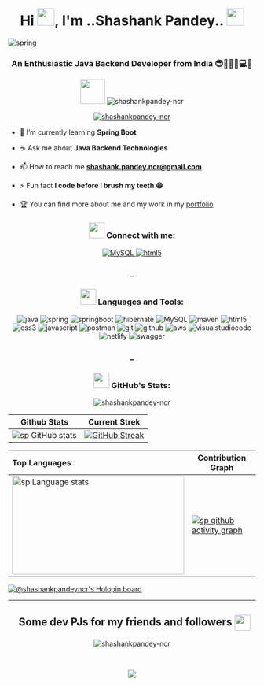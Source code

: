 <h1 align="center">Hi <img src="https://media.giphy.com/media/hvRJCLFzcasrR4ia7z/giphy.gif" width="35">, I'm ..Shashank Pandey.. <img src="https://camo.githubusercontent.com/d3359cb00ab0b5ed8f2e1fe3fceb4fbaf3b614340f8c0db99c17b9f50b351770/68747470733a2f2f656d6f6a69732e736c61636b6d6f6a69732e636f6d2f656d6f6a69732f696d616765732f313533313834393433302f343234362f626c6f622d73756e676c61737365732e6769663f31353331383439343330" width="35">
</h1></h1>



<img src="https://iconshots.com/wp-content/uploads/2019/03/Java-Developer-1920x960.jpg" alt="spring" />
<h3 align="center">An Enthusiastic Java Backend Developer from India 😎👩‍💻🙌💻🌐 </h3>  



<p align="center"><img src = "https://camo.githubusercontent.com/cc8200e9d8619863d6bf5168914c577eba582e7b6dcbf5dc05b9f72d49a90d4a/68747470733a2f2f6d656469612e67697068792e636f6d2f6d656469612f376a32686679655663447466322f67697068792e676966" width = 50px> <img src="https://komarev.com/ghpvc/?username=shashankpandey-ncr&label=Profile%20views&color=0e75b6&style=flat" alt="shashankpandey-ncr" /> </p>

<!-- <p align="center"><img src = "https://media2.giphy.com/media/QssGEmpkyEOhBCb7e1/giphy.gif?cid=ecf05e47a0n3gi1bfqntqmob8g9aid1oyj2wr3ds3mg700bl&rid=giphy.gif" width = 25px> <img src="http://img.shields.io/badge/Code%20Time-1%2C572%20hrs%2011%20mins-blue" alt="shashankpandey-ncr" /> </p>

<p align="center"><img width=20px src="https://i.gifer.com/origin/b3/b34dc1592ae8556da933835c0d532738_w200.webp"> <img src="https://img.shields.io/badge/From%20Hello%20World%20I%27ve%20Written-- 29%20Thousand%20lines%20of%20code-blue" /> </p> -->



<p align="center"> <a href="https://github.com/ryo-ma/github-profile-trophy"><img src="https://github-profile-trophy.vercel.app/?username=shashankpandey-ncr" alt="shashankpandey-ncr" /></a> </p>

- 🌱 I’m currently learning **Spring Boot** <img width="15" src="https://i.gifer.com/origin/b3/b34dc1592ae8556da933835c0d532738_w200.webp">

- ☕ Ask me about **Java Backend Technologies** <img width="15" src="https://i.gifer.com/origin/b3/b34dc1592ae8556da933835c0d532738_w200.webp">

- 📫 How to reach me **shashank.pandey.ncr@gmail.com** <img width="15" src="https://i.gifer.com/origin/b3/b34dc1592ae8556da933835c0d532738_w200.webp">

- ⚡ Fun fact **I code before I brush my teeth 😁** <img width="15" src="https://i.gifer.com/origin/b3/b34dc1592ae8556da933835c0d532738_w200.webp">

- 🏆 You can find more about me and my work in my [portfolio](http://shashankpandey-ncr.github.io/) <img width="15" src="https://i.gifer.com/origin/b3/b34dc1592ae8556da933835c0d532738_w200.webp">

<!-- ******************************************************** socials *************************************************************************************** -->

<h3 align="center"><img src = "https://camo.githubusercontent.com/ec0df7b334d15078e980be8f26f35f1bd6f004eaa4a121db42fed361360c1817/68747470733a2f2f6d656469612e67697068792e636f6d2f6d656469612f4c6e516a7057614f4e386e68723231764e572f67697068792e676966" width = 32px> Connect with me:</h3>
<p align="center">
  <a href="https://www.hackerrank.com/_Shashank_pandey" title="badge authenticity">
    <img src="https://img.shields.io/badge/Hacker-Rank-339933?style=for-the-badge&logo=HackerRank&logoColor=white" alt="MySQL" />
  </a>
  <a href="https://leetcode.com/_Shashank_pandey/" title="badge authenticity">
    <img src="https://img.shields.io/badge/Leet-Code-E34F26?style=for-the-badge&logo=LeetCode&logoColor=white" alt="html5" />
  </a>
</p>


<!-- ******************************************************** socials end *************************************************************************************** -->


<h3 align="center">_</h3>


<!-- ******************************************************** techStacks *************************************************************************************** -->


<h3 align="center"><img src = "https://media2.giphy.com/media/QssGEmpkyEOhBCb7e1/giphy.gif?cid=ecf05e47a0n3gi1bfqntqmob8g9aid1oyj2wr3ds3mg700bl&rid=giphy.gif" width = 32px> Languages and Tools:</h3>

<p align="center">
    <img src="https://img.shields.io/badge/java-1572B6?style=for-the-badge&logo=java&logoColor=white" alt="java" />
    <img src="https://img.shields.io/badge/spring-563D7C?style=for-the-badge&logo=spring&logoColor=white" alt="spring" />
    <img src="https://img.shields.io/badge/SpringBoot-38B2AC?style=for-the-badge&logo=springboot&logoColor=white" alt="springboot" />
    <img src="https://img.shields.io/badge/hibernate-000000?style=for-the-badge&logo=hibernate&logoColor=white" alt="hibernate" />   
    <img src="https://img.shields.io/badge/MySQL-339933?style=for-the-badge&logo=mysql&logoColor=white" alt="MySQL" />
    <img src="https://img.shields.io/badge/maven-CB3837?style=for-the-badge&logo=maven&logoColor=white" alt="maven" />
    <img src="https://img.shields.io/badge/HTML-E34F26?style=for-the-badge&logo=html5&logoColor=white" alt="html5" />
    <img src="https://img.shields.io/badge/CSS-1572B6?style=for-the-badge&logo=css3&logoColor=white" alt="css3" />
    <img src="https://img.shields.io/badge/JavaScript-323330?style=for-the-badge&logo=javascript&logoColor=F7DF1E" alt="javascript" />
    <img src="https://img.shields.io/badge/Postman-FF6C37?style=for-the-badge&logo=Postman&logoColor=white" alt="postman" />
    <img src="https://img.shields.io/badge/Git-f44d27?style=for-the-badge&logo=git&logoColor=white" alt="git" />
    <img src="https://img.shields.io/badge/GitHub-100000?style=for-the-badge&logo=github&logoColor=white" alt="github" />
    <img src="https://img.shields.io/badge/AWS-E34F26?style=for-the-badge&logo=aws&logoColor=white" alt="aws" />
    <img src="https://img.shields.io/badge/visual studio code-593D88?style=for-the-badge&logo=visualstudiocode&logoColor=white" alt="visualstudiocode" />
    <img src="https://img.shields.io/badge/netlify-1572B6?style=for-the-badge&logo=netlify&logoColor=white" alt="netlify" />
    <img src="https://img.shields.io/badge/swagger-593D88?style=for-the-badge&logo=swagger&logoColor=white" alt="swagger" />

</p>

<!-- ****************************************************** techStacks end *************************************************************************************** -->


<h3 align="center">_</h3>
 
<h3 align="center"><img src = "https://camo.githubusercontent.com/f11b92476ee793cfe97f20e0564ab552bd9bd670179d7b6772c59bb4d3218ca6/68747470733a2f2f692e70696e696d672e636f6d2f6f726967696e616c732f36352f63342f66342f36356334663435323537316265313236316539633632336637646134383861632e676966" width = 32> GitHub's Stats:</h3> 



<!-- <p align="center">&nbsp;<img align="center" src="https://github-readme-stats.vercel.app/api?username=shashankpandey-ncr&show_icons=true&locale=en" alt="shashankpandey-ncr" /></p>

<p align="center" ><img align="center" src="https://github-readme-streak-stats.herokuapp.com/?user=shashankpandey-ncr&" alt="shashankpandey-ncr" /></p>

![GitHub Activity Graph](https://activity-graph.herokuapp.com/graph?username=shashankpandey-ncr)   -->


<p align="center"><img align="center" src="https://github-readme-stats.vercel.app/api/top-langs?username=shashankpandey-ncr&show_icons=true&locale=en&layout=compact" alt="shashankpandey-ncr" /></p>


  | Github Stats | Current Strek  |
| --- | --- |
| ![sp GitHub stats](https://github-readme-stats.vercel.app/api?username=SHASHANKpandey-ncr&show_icons=true&theme=tokyonight) | [![GitHub Streak](https://github-readme-streak-stats.herokuapp.com?user=SHASHANKpandey-ncr&theme=tokyonight)](https://git.io/streak-stats) |


<!-- Theme color -->
<!-- dark, radical, merko, gruvbox, tokyonight, onedark, cobalt, synthwave, highcontrast, dracula -->


| Top Languages | Contribution Graph  |
| :--- | --- |
| <img height=200 width=350 src="https://github-readme-stats.vercel.app/api/top-langs?username=SHASHANKpandey-ncr&show_icons=true&theme=cobalt" alt="sp Language stats" /> | [![sp github activity graph](https://activity-graph.herokuapp.com/graph?username=SHASHANKpandey-ncr&custom_title=Shashank%20Pandey's%20contribution%20graph&hide_border=true&theme=gruvbox)](https://github.com/04psm/github-readme-activity-graph) |



<!-- ![GitHub metrics](https://metrics.lecoq.io/shashankpandey-ncr)  -->

[![@shashankpandeyncr's Holopin board](https://holopin.me/shashankpandeyncr)](https://holopin.io/@shashankpandeyncr)


---


<!-- <div aling="center"> -->
  
<h2 align ='center' >&nbsp; Some dev PJs for my friends and followers <img align ='center' src='https://raw.githubusercontent.com/rahulbanerjee26/githubProfileReadmeGenerator/main/gifs/winkFace.gif' width = '32px' height= '32px'></h2>

<p align="center" ><img align="center" src="https://readme-jokes.vercel.app/api?theme=tokyonight" alt="shashankpandey-ncr" /></p>

<!--   </div> -->


<br>

<p align="center"><img  src="https://raw.githubusercontent.com/Trilokia/Trilokia/379277808c61ef204768a61bbc5d25bc7798ccf1/bottom_header.svg"></p>



